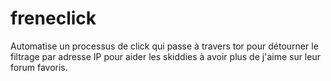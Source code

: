 # freneclick
Automatise un processus de click qui passe à travers tor pour détourner le filtrage par adresse IP pour aider les skiddies à avoir plus de j'aime sur leur forum favoris.

